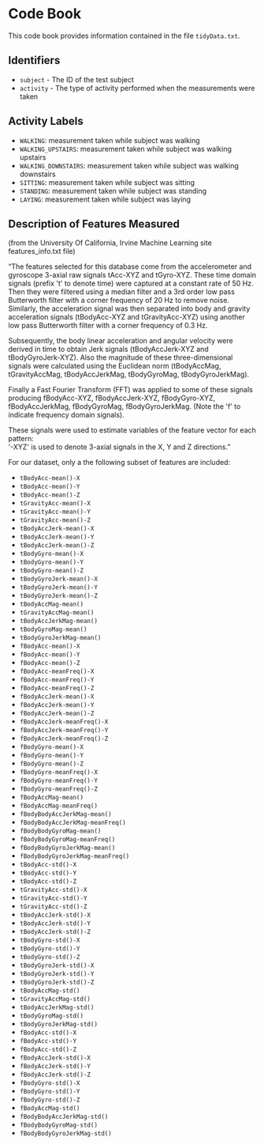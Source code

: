 # Code Book

This code book provides information contained in the file `tidyData.txt`.

## Identifiers

* `subject` - The ID of the test subject
* `activity` - The type of activity performed when the measurements were taken

## Activity Labels

* `WALKING`: measurement taken while subject was walking
* `WALKING_UPSTAIRS`: measurement taken while subject was walking upstairs
* `WALKING_DOWNSTAIRS`: measurement taken while subject was walking downstairs
* `SITTING`: measurement taken while subject was sitting
* `STANDING`: measurement taken while subject was standing
* `LAYING`: measurement taken while subject was laying


## Description of Features Measured

(from the University Of California, Irvine Machine Learning site features_info.txt file)

“The features selected for this database come from the accelerometer and gyroscope 3-axial raw signals tAcc-XYZ and tGyro-XYZ. These time domain signals (prefix 't' to denote time) were captured at a constant rate of 50 Hz. Then they were filtered using a median filter and a 3rd order low pass Butterworth filter with a corner frequency of 20 Hz to remove noise. Similarly, the acceleration signal was then separated into body and gravity acceleration signals (tBodyAcc-XYZ and tGravityAcc-XYZ) using another low pass Butterworth filter with a corner frequency of 0.3 Hz. 

Subsequently, the body linear acceleration and angular velocity were derived in time to obtain Jerk signals (tBodyAccJerk-XYZ and tBodyGyroJerk-XYZ). Also the magnitude of these three-dimensional signals were calculated using the Euclidean norm (tBodyAccMag, tGravityAccMag, tBodyAccJerkMag, tBodyGyroMag, tBodyGyroJerkMag). 

Finally a Fast Fourier Transform (FFT) was applied to some of these signals producing fBodyAcc-XYZ, fBodyAccJerk-XYZ, fBodyGyro-XYZ, fBodyAccJerkMag, fBodyGyroMag, fBodyGyroJerkMag. (Note the 'f' to indicate frequency domain signals). 

These signals were used to estimate variables of the feature vector for each pattern:  
'-XYZ' is used to denote 3-axial signals in the X, Y and Z directions.”

For our dataset, only a the following subset of features are included:

* `tBodyAcc-mean()-X`
* `tBodyAcc-mean()-Y`              
* `tBodyAcc-mean()-Z`
* `tGravityAcc-mean()-X`           
* `tGravityAcc-mean()-Y`            
* `tGravityAcc-mean()-Z`           
* `tBodyAccJerk-mean()-X`           
* `tBodyAccJerk-mean()-Y`          
* `tBodyAccJerk-mean()-Z`           
* `tBodyGyro-mean()-X`             
* `tBodyGyro-mean()-Y`              
* `tBodyGyro-mean()-Z`             
* `tBodyGyroJerk-mean()-X`          
* `tBodyGyroJerk-mean()-Y`         
* `tBodyGyroJerk-mean()-Z`          
* `tBodyAccMag-mean()`             
* `tGravityAccMag-mean()`           
* `tBodyAccJerkMag-mean()`         
* `tBodyGyroMag-mean()`             
* `tBodyGyroJerkMag-mean()`        
* `fBodyAcc-mean()-X`              
* `fBodyAcc-mean()-Y`              
* `fBodyAcc-mean()-Z`               
* `fBodyAcc-meanFreq()-X`          
* `fBodyAcc-meanFreq()-Y`           
* `fBodyAcc-meanFreq()-Z`          
* `fBodyAccJerk-mean()-X`           
* `fBodyAccJerk-mean()-Y`          
* `fBodyAccJerk-mean()-Z`           
* `fBodyAccJerk-meanFreq()-X`      
* `fBodyAccJerk-meanFreq()-Y`       
* `fBodyAccJerk-meanFreq()-Z`      
* `fBodyGyro-mean()-X`              
* `fBodyGyro-mean()-Y`             
* `fBodyGyro-mean()-Z`              
* `fBodyGyro-meanFreq()-X`         
* `fBodyGyro-meanFreq()-Y`          
* `fBodyGyro-meanFreq()-Z`         
* `fBodyAccMag-mean()`              
* `fBodyAccMag-meanFreq()`         
* `fBodyBodyAccJerkMag-mean()`      
* `fBodyBodyAccJerkMag-meanFreq()` 
* `fBodyBodyGyroMag-mean()`         
* `fBodyBodyGyroMag-meanFreq()`    
* `fBodyBodyGyroJerkMag-mean()`     
* `fBodyBodyGyroJerkMag-meanFreq()`
* `tBodyAcc-std()-X`                
* `tBodyAcc-std()-Y`               
* `tBodyAcc-std()-Z`                
* `tGravityAcc-std()-X`            
* `tGravityAcc-std()-Y`             
* `tGravityAcc-std()-Z`            
* `tBodyAccJerk-std()-X`            
* `tBodyAccJerk-std()-Y`           
* `tBodyAccJerk-std()-Z`            
* `tBodyGyro-std()-X`              
* `tBodyGyro-std()-Y`               
* `tBodyGyro-std()-Z`              
* `tBodyGyroJerk-std()-X`           
* `tBodyGyroJerk-std()-Y`          
* `tBodyGyroJerk-std()-Z`           
* `tBodyAccMag-std()`              
* `tGravityAccMag-std()`            
* `tBodyAccJerkMag-std()`          
* `tBodyGyroMag-std()`              
* `tBodyGyroJerkMag-std()`         
* `fBodyAcc-std()-X`                
* `fBodyAcc-std()-Y`               
* `fBodyAcc-std()-Z`                
* `fBodyAccJerk-std()-X`           
* `fBodyAccJerk-std()-Y`            
* `fBodyAccJerk-std()-Z`           
* `fBodyGyro-std()-X`               
* `fBodyGyro-std()-Y`              
* `fBodyGyro-std()-Z`               
* `fBodyAccMag-std()`              
* `fBodyBodyAccJerkMag-std()`       
* `fBodyBodyGyroMag-std()`         
* `fBodyBodyGyroJerkMag-std()`     
